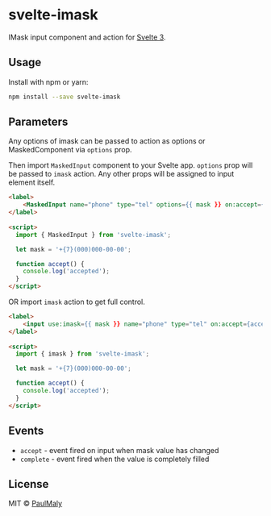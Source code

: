 # svelte-imask

IMask input component and action for [Svelte 3](https://svelte.dev).

## Usage

Install with npm or yarn:

```bash
npm install --save svelte-imask
```

## Parameters

Any options of imask can be passed to action as options or MaskedComponent via `options` prop.

Then import `MaskedInput` component to your Svelte app. `options` prop will be passed to `imask` action. Any other props will be assigned to input element itself.

```html
<label>
	<MaskedInput name="phone" type="tel" options={{ mask }} on:accept={accept} />
</label>
 
<script>
  import { MaskedInput } from 'svelte-imask';

  let mask = '+{7}(000)000-00-00';

  function accept() {
    console.log('accepted');
  }
</script>
```

OR import `imask` action to get full control.

```html
<label>
	<input use:imask={{ mask }} name="phone" type="tel" on:accept={accept}>
</label>
 
<script>
  import { imask } from 'svelte-imask';

  let mask = '+{7}(000)000-00-00';

  function accept() {
    console.log('accepted');
  }
</script>
```

## Events

- `accept` - event fired on input when mask value has changed
- `complete` - event fired when the value is completely filled

## License

MIT &copy; [PaulMaly](https://github.com/PaulMaly)
